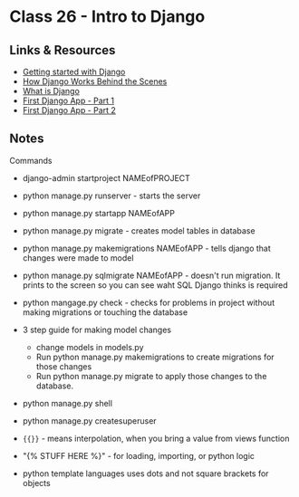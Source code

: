 # Class 26 - Intro to Django

## Links & Resources

- [Getting started with Django](https://www.djangoproject.com/start/)
- [How Django Works Behind the Scenes](https://wsvincent.com/how-django-works-behind-the-scenes/)
- [What is Django](https://developer.mozilla.org/en-US/docs/Learn/Server-side/Django/Introduction)
- [First Django App - Part 1](https://docs.djangoproject.com/en/3.0/intro/tutorial01/)
- [First Django App - Part 2](https://docs.djangoproject.com/en/3.0/intro/tutorial02/)

## Notes

Commands

- django-admin startproject NAMEofPROJECT
- python manage.py runserver - starts the server
- python manage.py startapp NAMEofAPP
- python manage.py migrate - creates model tables in database
- python manage.py makemigrations NAMEofAPP - tells django that changes were made to model
- python manage.py sqlmigrate NAMEofAPP - doesn't run migration. It prints to the screen so you can see waht SQL Django thinks is required
- python mangage.py check - checks for problems in project without making migrations or touching the database
- 3 step guide for making model changes
  - change models in models.py
  - Run python manage.py makemigrations to create migrations for those changes
  - Run python manage.py migrate to apply those changes to the database.
- python manage.py shell
- python manage.py createsuperuser

- `{{}}` - means interpolation, when you bring a value from views function
- "{% STUFF HERE %}" - for loading, importing, or python logic
- python template languages uses dots and not square brackets for objects
